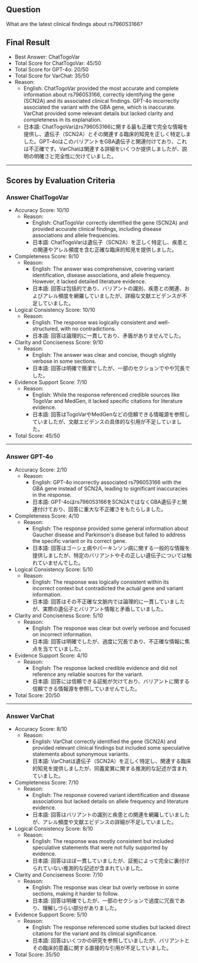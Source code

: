 ## Question

What are the latest clinical findings about rs796053166?

## Final Result

- Best Answer: ChatTogoVar
- Total Score for ChatTogoVar: 45/50
- Total Score for GPT-4o: 20/50
- Total Score for VarChat: 35/50
- Reason:
  - English: ChatTogoVar provided the most accurate and complete information about rs796053166, correctly identifying the gene (SCN2A) and its associated clinical findings. GPT-4o incorrectly associated the variant with the GBA gene, which is inaccurate. VarChat provided some relevant details but lacked clarity and completeness in its explanation.
  - 日本語: ChatTogoVarはrs796053166に関する最も正確で完全な情報を提供し、遺伝子（SCN2A）とその関連する臨床的知見を正しく特定しました。GPT-4oはこのバリアントをGBA遺伝子と関連付けており、これは不正確です。VarChatは関連する詳細をいくつか提供しましたが、説明の明確さと完全性に欠けていました。

---

## Scores by Evaluation Criteria

### Answer ChatTogoVar
- Accuracy Score: 10/10
  - Reason: 
    - English: ChatTogoVar correctly identified the gene (SCN2A) and provided accurate clinical findings, including disease associations and allele frequencies.
    - 日本語: ChatTogoVarは遺伝子（SCN2A）を正しく特定し、疾患との関連やアレル頻度を含む正確な臨床的知見を提供しました。
- Completeness Score: 9/10
  - Reason: 
    - English: The answer was comprehensive, covering variant identification, disease associations, and allele frequency. However, it lacked detailed literature evidence.
    - 日本語: 回答は包括的であり、バリアントの識別、疾患との関連、およびアレル頻度を網羅していましたが、詳細な文献エビデンスが不足していました。
- Logical Consistency Score: 10/10
  - Reason: 
    - English: The response was logically consistent and well-structured, with no contradictions.
    - 日本語: 回答は論理的に一貫しており、矛盾がありませんでした。
- Clarity and Conciseness Score: 9/10
  - Reason: 
    - English: The answer was clear and concise, though slightly verbose in some sections.
    - 日本語: 回答は明確で簡潔でしたが、一部のセクションでやや冗長でした。
- Evidence Support Score: 7/10
  - Reason: 
    - English: While the response referenced credible sources like TogoVar and MedGen, it lacked specific citations for literature evidence.
    - 日本語: 回答はTogoVarやMedGenなどの信頼できる情報源を参照していましたが、文献エビデンスの具体的な引用が不足していました。
- Total Score: 45/50

---

### Answer GPT-4o
- Accuracy Score: 2/10
  - Reason: 
    - English: GPT-4o incorrectly associated rs796053166 with the GBA gene instead of SCN2A, leading to significant inaccuracies in the response.
    - 日本語: GPT-4oはrs796053166をSCN2AではなくGBA遺伝子と関連付けており、回答に重大な不正確さをもたらしました。
- Completeness Score: 4/10
  - Reason: 
    - English: The response provided some general information about Gaucher disease and Parkinson's disease but failed to address the specific variant or its correct gene.
    - 日本語: 回答はゴーシェ病やパーキンソン病に関する一般的な情報を提供しましたが、特定のバリアントやその正しい遺伝子については触れていませんでした。
- Logical Consistency Score: 5/10
  - Reason: 
    - English: The response was logically consistent within its incorrect context but contradicted the actual gene and variant information.
    - 日本語: 回答はその不正確な文脈内では論理的に一貫していましたが、実際の遺伝子とバリアント情報と矛盾していました。
- Clarity and Conciseness Score: 5/10
  - Reason: 
    - English: The response was clear but overly verbose and focused on incorrect information.
    - 日本語: 回答は明確でしたが、過度に冗長であり、不正確な情報に焦点を当てていました。
- Evidence Support Score: 4/10
  - Reason: 
    - English: The response lacked credible evidence and did not reference any reliable sources for the variant.
    - 日本語: 回答には信頼できる証拠が欠けており、バリアントに関する信頼できる情報源を参照していませんでした。
- Total Score: 20/50

---

### Answer VarChat
- Accuracy Score: 8/10
  - Reason: 
    - English: VarChat correctly identified the gene (SCN2A) and provided relevant clinical findings but included some speculative statements about synonymous variants.
    - 日本語: VarChatは遺伝子（SCN2A）を正しく特定し、関連する臨床的知見を提供しましたが、同義変異に関する推測的な記述が含まれていました。
- Completeness Score: 7/10
  - Reason: 
    - English: The response covered variant identification and disease associations but lacked details on allele frequency and literature evidence.
    - 日本語: 回答はバリアントの識別と疾患との関連を網羅していましたが、アレル頻度や文献エビデンスの詳細が不足していました。
- Logical Consistency Score: 8/10
  - Reason: 
    - English: The response was mostly consistent but included speculative statements that were not fully supported by evidence.
    - 日本語: 回答はほぼ一貫していましたが、証拠によって完全に裏付けられていない推測的な記述が含まれていました。
- Clarity and Conciseness Score: 7/10
  - Reason: 
    - English: The response was clear but overly verbose in some sections, making it harder to follow.
    - 日本語: 回答は明確でしたが、一部のセクションで過度に冗長であり、理解しづらい部分がありました。
- Evidence Support Score: 5/10
  - Reason: 
    - English: The response referenced some studies but lacked direct citations for the variant and its clinical significance.
    - 日本語: 回答はいくつかの研究を参照していましたが、バリアントとその臨床的意義に関する直接的な引用が不足していました。
- Total Score: 35/50